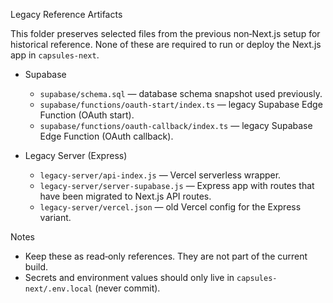 Legacy Reference Artifacts

This folder preserves selected files from the previous non‑Next.js setup for historical reference. None of these are required to run or deploy the Next.js app in `capsules-next`.

- Supabase
  - `supabase/schema.sql` — database schema snapshot used previously.
  - `supabase/functions/oauth-start/index.ts` — legacy Supabase Edge Function (OAuth start).
  - `supabase/functions/oauth-callback/index.ts` — legacy Supabase Edge Function (OAuth callback).

- Legacy Server (Express)
  - `legacy-server/api-index.js` — Vercel serverless wrapper.
  - `legacy-server/server-supabase.js` — Express app with routes that have been migrated to Next.js API routes.
  - `legacy-server/vercel.json` — old Vercel config for the Express variant.

Notes
- Keep these as read‑only references. They are not part of the current build.
- Secrets and environment values should only live in `capsules-next/.env.local` (never commit).
